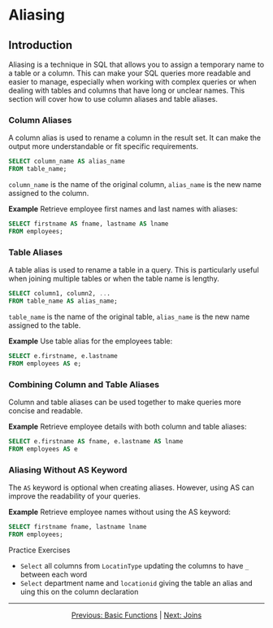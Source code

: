# Aliasing

## Introduction
Aliasing is a technique in SQL that allows you to assign a temporary name to a table or a column. This can make your SQL queries more readable and easier to manage, especially when working with complex queries or when dealing with tables and columns that have long or unclear names. This section will cover how to use column aliases and table aliases.

### Column Aliases
A column alias is used to rename a column in the result set. It can make the output more understandable or fit specific requirements.

```sql
SELECT column_name AS alias_name
FROM table_name;
```

`column_name` is the name of the original column, `alias_name` is the new name assigned to the column.

**Example**
Retrieve employee first names and last names with aliases:

```sql
SELECT firstname AS fname, lastname AS lname
FROM employees;
```

### Table Aliases
A table alias is used to rename a table in a query. This is particularly useful when joining multiple tables or when the table name is lengthy.

```sql
SELECT column1, column2, ...
FROM table_name AS alias_name;
```
`table_name` is the name of the original table, `alias_name` is the new name assigned to the table.

**Example**
Use table alias for the employees table:

```sql
SELECT e.firstname, e.lastname
FROM employees AS e;
```

### Combining Column and Table Aliases
Column and table aliases can be used together to make queries more concise and readable.

**Example**
Retrieve employee details with both column and table aliases:

```sql
SELECT e.firstname AS fname, e.lastname AS lname
FROM employees AS e
```

### Aliasing Without AS Keyword
The `AS` keyword is optional when creating aliases. However, using AS can improve the readability of your queries.

**Example**
Retrieve employee names without using the AS keyword:

```sql
SELECT firstname fname, lastname lname
FROM employees;
```

Practice Exercises
* `Select` all columns from `LocatinType` updating the columns to have `_` between each word
* `Select` department name and `locationid` giving the table an alias and uing this on the column declaration  


---

<p align="center">
    <a href="https://github.com/Tom-Fynes/sql-101/blob/main/Docs/Grade_2/Basic_functions.md">Previous: Basic Functions</a>
    |
    <a href="https://github.com/Tom-Fynes/sql-101/blob/main/Docs/Grade_3/joins.md">Next: Joins</a>
</p>
